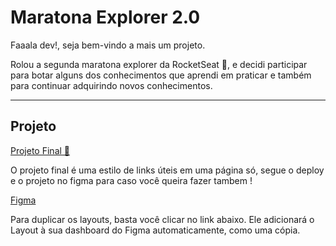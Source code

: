 # Maratona Explorer 2.0

Faaala dev!, seja bem-vindo a mais um projeto.

Rolou a segunda maratona explorer da RocketSeat 🚀, e decidi participar para botar alguns dos conhecimentos que aprendi em praticar e também para continuar adquirindo novos conhecimentos.

---

## Projeto

<a href="https://renyzeraa.github.io/maratona-explorer2/" > Projeto Final 🛫 </a>

O projeto final é uma estilo de links úteis em uma página só, segue o deploy e o projeto no figma para caso você queira fazer tambem !

[Figma](<https://www.figma.com/file/45FqzDptrahgTIZ8zLlSoY/Rocket-Links---Maratona-Explorer-2.0-(Community)-(Copy)>)

Para duplicar os layouts, basta você clicar no link abaixo.
Ele adicionará o Layout à sua dashboard do Figma automaticamente, como uma cópia.
